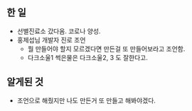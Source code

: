 ## 한 일

- 선별진료소 갔다옴. 코로나 양성.
- 홍제섭님 개발자 진로 조언
    - 뭘 만들어야 할지 모르겠다면 만든걸 또 만들어보라고 조언함.
    - 다크소울1 썩은물은 다크소울2, 3 도 잘한다고.

## 알게된 것

- 조언으로 해줬지만 나도 만든거 또 만들고 해봐야겠다.
